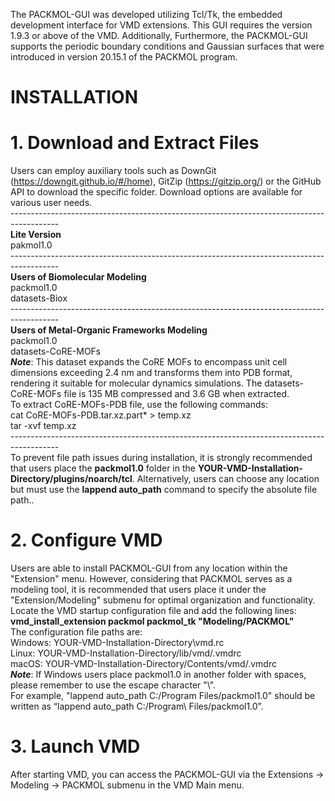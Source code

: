 The PACKMOL-GUI was developed utilizing Tcl/Tk, the embedded development interface for VMD extensions. This GUI requires the version 1.9.3 or above of the VMD. Additionally, Furthermore, the PACKMOL-GUI supports the periodic boundary conditions and Gaussian surfaces that were introduced in version 20.15.1 of the PACKMOL program.

INSTALLATION
============
# **1. Download and Extract Files**<br>
Users can employ auxiliary tools such as DownGit (https://downgit.github.io/#/home), GitZip (https://gitzip.org/) or the GitHub API to download the specific folder. Download options are available for various user needs.<br>
------------------------------------------------------------------------------------------<br>
**Lite‌ Version**<br>
pakmol1.0<br>
------------------------------------------------------------------------------------------<br>
**Users of Biomolecular Modeling**<br>
packmol1.0<br>
datasets-Biox<br>
------------------------------------------------------------------------------------------<br>
**Users of Metal-Organic Frameworks Modeling**<br>
packmol1.0<br>
datasets-CoRE-MOFs<br>
_**Note**_: This dataset expands the CoRE MOFs to encompass unit cell dimensions exceeding 2.4 nm and transforms them into PDB format, rendering it suitable for molecular dynamics simulations. The datasets-CoRE-MOFs file is 135 MB compressed and 3.6 GB when extracted.<br>
To extract CoRE-MOFs-PDB file, use the following commands:<br>
cat CoRE-MOFs-PDB.tar.xz.part* > temp.xz<br>
tar -xvf temp.xz<br>
------------------------------------------------------------------------------------------<br>
To prevent file path issues during installation, it is strongly recommended that users place the **packmol1.0** folder in the **YOUR-VMD-Installation-Directory/plugins/noarch/tcl**. Alternatively, users can choose any location but must use the **lappend auto_path** command to specify the absolute file path..<br>
# **2. Configure VMD**<br>
Users are able to install PACKMOL-GUI from any location within the "Extension" menu. However, considering that PACKMOL serves as a modeling tool, it is recommended that users place it under the "Extension/Modeling" submenu for optimal organization and functionality.
Locate the VMD startup configuration file and add the following lines:<br>
__vmd_install_extension packmol packmol_tk "Modeling/PACKMOL"__<br>
The configuration file paths are:<br>
Windows: YOUR-VMD-Installation-Directory\vmd.rc<br>
Linux: YOUR-VMD-Installation-Directory/lib/vmd/.vmdrc<br>
macOS: YOUR-VMD-Installation-Directory/Contents/vmd/.vmdrc<br>
_**Note**_: If Windows users place packmol1.0 in another folder with spaces, please remember to use the escape character "\\".<br> 
For example, "lappend auto_path C:/Program Files/packmol1.0" should be written as “lappend auto_path C:/Program\ Files/packmol1.0”.<br>
# 3. Launch VMD<br>
After starting VMD, you can access the PACKMOL-GUI via the Extensions -> Modeling -> PACKMOL submenu in the VMD Main menu.
